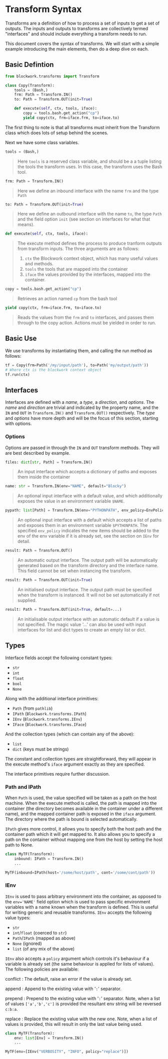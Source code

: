 # Transform Syntax

Transforms are a definition of how to process a set of inputs to get a set
of outputs. The inputs and outputs to transforms are collectively termed
"interfaces" and should include everything a transform needs to run.

This document covers the syntax of transforms. We will start with a simple
example introducing the main elements, then do a deep dive on each.

## Basic Defintion

```python
from blockwork.transforms import Transform

class Copy(Transform):
    tools = (Bash,)
    frm: Path = Transform.IN()
    to: Path = Transform.OUT(init=True)

    def execute(self, ctx, tools, iface):
        copy = tools.bash.get_action("cp")
        yield copy(ctx, frm=iface.frm, to=iface.to)
```

The first thing to note is that all transforms must inherit from the Transform
class which does lots of setup behind the scenes.

Next we have some class variables.

```python
tools = (Bash,)
```
> Here `tools` is a reserved class variable, and should be a a tuple listing the
tools the transform uses. In this case, the transform uses the Bash tool.

```python
frm: Path = Transform.IN()
```
> Here we define an inbound interface with the name `frm` and the type `Path`

```python
to: Path = Transform.OUT(init=True)
```
> Here we define an outbound interface with the name `to`, the type `Path` and
the field option `init` (see section on interfaces for what that means).

```python
def execute(self, ctx, tools, iface):
```
> The execute method defines the process to produce tranform outputs from
transform inputs. The three arguments are as follows:
> 1. `ctx` the Blockwork context object, which has many useful values and
     methods.
> 2. `tools` the tools that are mapped into the container
> 3. `iface` the values provided by the interfaces, mapped into the container.


```python
copy = tools.bash.get_action("cp")
```
> Retrieves an action named `cp` from the bash tool

```python
yield copy(ctx, frm=iface.frm, to=iface.to)
```
> Reads the values from the `frm` and `to` interfaces, and passes them through
to the copy action. Actions must be yielded in order to run.



## Basic Use

We use transforms by instantiating them, and calling the run method as follows:

```python
tf = Copy(frm=Path('/my/input/path'), to=Path('my/output/path'))
# Where ctx is the blockwork context object
tf.run(ctx)
```

## Interfaces

Interfaces are defined with a *name*, a *type*, a *direction*, and *options*.
The *name* and *direction* are trivial and indicated by the property name, and
the `IN` and `OUT` in `Transform.IN()` and `Transform.OUT()` respectively. The
*type* and *options* have more depth and will be the focus of this
section, starting with options.

### Options

Options are passed in through the `IN` and `OUT` transform methods. They will
are best described by example.

```python
files: dict[str, Path] = Transform.IN()
```
> An input interface which accepts a dictionary of paths and exposes them
inside the container

```python
name: str = Transform.IN(env="NAME", default="Blocky")
```
> An optional input interface with a default value, and which additionally
exposes the value in an environment variable `$NAME`.

```python
pypath: list[Path] = Transform.IN(env="PYTHONPATH", env_policy=EnvPolicy.APPEND, default_factory=list)
```
> An optional input interface with a default which accepts a list of paths
and exposes them in an environment variable `$PYTHONPATH`. The specified
`env_policy` indicates the new items should be added to the env of the env
variable if it is already set, see the section on `IEnv` for detail.

```python
result: Path = Transform.OUT()
```
> An automatic output interface. The output path will be automatically
generated based on the transform directory and the interface name. This field
cannot be set when instancing the transform.

```python
result: Path = Transform.OUT(init=True)
```
> An initialised output interface. The output path must be specified when the
transform is instanced. It will not be set automatically if not supplied.

```python
result: Path = Transform.OUT(init=True, default=...)
```
> An initialisable output interface with an automatic default if a value is not
specified. The magic value '...' can also be used with input interfaces
for list and dict types to create an empty list or dict.

## Types

Interface fields accept the following constant types:
 - `str`
 - `int`
 - `float`
 - `bool`
 - `None`

Along with the additional interface primitives:
 - `Path` (from `pathlib`)
 - `IPath` (`Blockwork.transforms.IPath`)
 - `IEnv` (`Blockwork.transforms.IEnv`)
 - `IFace` (`Blockwork.transforms.IFace`)

And the collection types (which can contain any of the above):
 - `list`
 - `dict` (keys must be strings)

The constant and collection types are straightforward, they will appear in
the execute method's `iface` argument exactly as they are specified.

The interface primitives require further discussion.

### Path and IPath

When `Path` is used, the value specified will be taken as a path on the host
machine. When the execute method is called, the path is mapped into the
container (the directory becomes available in the container under a
different name), and the mapped container path is exposed in the `iface`
argument. The directory where the path is bound is selected automatically.

`IPath` gives more control, it allows you to specify both the host path
and the container path which it will get mapped to. It also allows you
to specify a path on the container without mapping one from the host by
setting the host path to None.

```Python
class MyTF(Transform):
    inbound: IPath = Transform.IN()
    ...

MyTF(inbound=IPath(host='/some/host/path', cont='/some/cont/path'))
```

### IEnv

`IEnv` is used to pass arbitrary environment into the container, as opposed
to the `env='NAME'` field option which is used to pass specific environment
variables with a name known when the transform is defined. This is useful for
writing generic and reusable transforms. `IEnv` accepts the following value
types:

 - `str`
 - `int`/`float` (coerced to `str`)
 - `Path`/`IPath` (mapped as above)
 - `None` (ignored)
 - `list` (of any mix of the above)

`IEnv` also accepts a `policy` argument which controls it's behaviour if a
variable is already set (the same behaviour is applied for lists of values).
The following policies are available:

conflict
: The default, raise an error if the value is already set.

append
: Append to the existing value with '`:`' separator.

prepend
: Prepend to the existing value with '`:`' separator. Note, when a list
of values `['a','b','c']` is provided the resultant env string will be
reversed `c:b:a`.

replace
: Replace the existing value with the new one. Note, when a list of values
is provided, this will result in only the last value being used.


```Python
class MyTF(Transform):
    env: list[Env] = Transform.IN()
    ...

MyTF(env=[IEnv("VERBOSITY", "INFO", policy="replace")])
```

